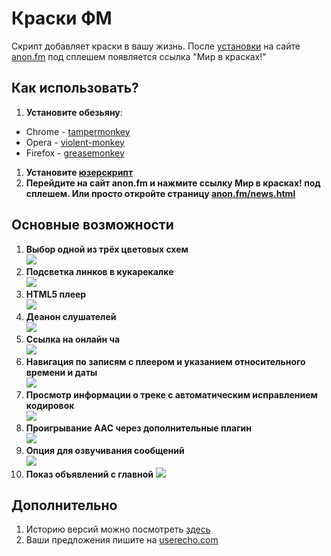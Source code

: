 # Краски ФМ

Скрипт добавляет краски в вашу жизнь. После [установки](https://raw.githubusercontent.com/levelfm/kraskifm/master/kraskifm.user.j) на сайте [anon.fm](http://anon.fm) под сплешем появляется ссылка "Мир в красках!"

## Как использовать?

1. **Установите обезьяну**:
  * Chrome - [tampermonkey](https://chrome.google.com/webstore/detail/tampermonkey/dhdgffkkebhmkfjojejmpbldmpobfkfo)
  * Opera - [violent-monkey](https://addons.opera.com/ru/extensions/details/violent-monkey/)
  * Firefox - [greasemonkey](https://addons.mozilla.org/ru/firefox/addon/greasemonkey/)
1. **Установите [юзерскрипт](https://raw.githubusercontent.com/levelfm/kraskifm/master/kraskifm.user.j)**
1. **Перейдите на сайт anon.fm и нажмите ссылку Мир в красках! под сплешем. Или просто откройте страницу [anon.fm/news.html](http://anon.fm/news.html)**

## Основные возможности

1. **Выбор одной из трёх цветовых схем**  
![](http://s3.amazonaws.com/uso_ss/22769/large.png)
1. **Подсветка линков в кукарекалке**  
![](http://s3.amazonaws.com/uso_ss/22771/large.png)
1. **HTML5 плеер**  
![](http://s3.amazonaws.com/uso_ss/25959/large.png)
1. **Деанон слушателей**  
![](http://s3.amazonaws.com/uso_ss/22764/large.png)
1. **Ссылка на онлайн ча**  
![](http://s3.amazonaws.com/uso_ss/22765/large.png)
1. **Навигация по записям с плеером и указанием относительного времени и даты**  
![](http://s3.amazonaws.com/uso_ss/22919/large.png)
1. **Просмотр информации о треке с автоматическим исправлением кодировок**  
![](http://s3.amazonaws.com/uso_ss/23987/large.png)
1. **Проигрывание AAC через дополнительные плагин**  
![](http://s3.amazonaws.com/uso_ss/23022/large.png)
1. **Опция для озвучивания сообщений**  
![](http://s3.amazonaws.com/uso_ss/24013/large.png)
1. **Показ объявлений с главной**
![](http://s3.amazonaws.com/uso_ss/25157/large.png)

## Дополнительно
1. Историю версий можно посмотреть [здесь](https://github.com/levelfm/kraskifm/wiki/history)
2. Ваши предложения пишите на [userecho.com](http://kraskifm.userecho.com/)
